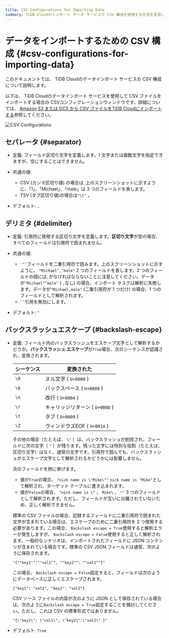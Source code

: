 ```yaml
---
title: CSV Configurations for Importing Data
summary: TiDB Cloudのインポート データ サービスで CSV 構成を使用する方法を学習します。
---
```


# データをインポートするための CSV 構成 {#csv-configurations-for-importing-data}

このドキュメントでは、 TiDB Cloudのデータインポート サービスの CSV 構成について説明します。

以下は、 TiDB Cloudのデータインポート サービスを使用して CSV ファイルをインポートする場合の CSVコンフィグレーションウィンドウです。詳細については、 [Amazon S3 または GCS から CSV ファイルをTiDB Cloudにインポートする](/tidb-cloud/import-csv-files.md)参照してください。

![CSV Configurations](/media/tidb-cloud/import-data-csv-config.png)

## セパレータ {#separator}

-   定義: フィールド区切り文字を定義します。1 文字または複数文字を指定できますが、空にすることはできません。

-   共通の値:

    -   CSV (カンマ区切り値) の場合は`,`上のスクリーンショットに示すように、「1」、「Michael」、「male」は 3 つのフィールドを表します。
    -   TSV (タブ区切り値)の場合は`"\t"` 。

-   デフォルト: `,`

## デリミタ {#delimiter}

-   定義: 引用符に使用する区切り文字を定義します。**区切り文字**が空の場合、すべてのフィールドは引用符で囲まれません。

-   共通の値:

    -   `'"'`フィールドを二重引用符で囲みます。上のスクリーンショットに示すように、 `"Michael","male"` 2 つのフィールドを表します。2 つのフィールドの間には`,`がなければならないことに注意してください。データが`"Michael""male"` ( `,`なし) の場合、インポート タスクは解析に失敗します。データが`"Michael,male"` (二重引用符が 1 つだけ) の場合、1 つのフィールドとして解析されます。
    -   `''`引用を無効にします。

-   デフォルト: `"`

## バックスラッシュエスケープ {#backslash-escape}

-   定義: フィールド内のバックスラッシュをエスケープ文字として解析するかどうか。**バックスラッシュ エスケープ**が`True`場合、次のシーケンスが認識され、変換されます。

    | シーケンス | 変換された                  |
    | ----- | ---------------------- |
    | `\0`  | ヌル文字 ( `U+0000` )      |
    | `\b`  | バックスペース ( `U+0008` )   |
    | `\n`  | 改行 ( `U+000A` )        |
    | `\r`  | キャリッジリターン ( `U+000D` ) |
    | `\t`  | タブ ( `U+0009` )        |
    | `\Z`  | ウィンドウズEOF ( `U+001A` ) |

    その他の場合（たとえば、 `\"` ）は、バックスラッシュが削除され、フィールドに次の文字（ `"` ）が残ります。残った文字には特別な役割（たとえば、区切り文字）はなく、通常の文字です。引用符で囲んでも、バックスラッシュがエスケープ文字として解析されるかどうかには影響しません。

    次のフィールドを例に挙げます。

    -   値が`True`の場合、 `"nick name is \"Mike\""` `nick name is "Mike"`として解析され、ターゲット テーブルに書き込まれます。
    -   値が`False`の場合、 `"nick name is \"` 、 `Mike\` 、 `""` 3 つのフィールドとして解析されます。ただし、フィールドが互いに分離されていないため、正しく解析できません。

    標準の CSV ファイルの場合、記録するフィールドに二重引用符で囲まれた文字が含まれている場合は、エスケープのために二重引用符を 2 つ使用する必要があります。この場合、 `Backslash escape = True`使用すると解析エラーが発生しますが、 `Backslash escape = False`使用すると正しく解析されます。一般的なシナリオは、インポートされたフィールドに JSON コンテンツが含まれている場合です。標準の CSV JSON フィールドは通常、次のように保存されます。

    `"{""key1"":""val1"", ""key2"": ""val2""}"`

    この場合、 `Backslash escape = False`設定すると、フィールドは次のようにデータベースに正しくエスケープされます。

    `{"key1": "val1", "key2": "val2"}`

    CSV ソース ファイルの内容が次のように JSON として保存されている場合は、次のように`Backslash escape = True`設定することを検討してください。ただし、これは CSV の標準形式ではありません。

    `"{\"key1\": \"val1\", \"key2\":\"val2\" }"`

-   デフォルト: `True`
